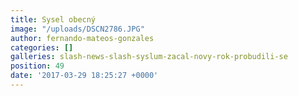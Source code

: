 ```yaml
---
title: Sysel obecný
image: "/uploads/DSCN2786.JPG"
author: fernando-mateos-gonzales
categories: []
galleries: slash-news-slash-syslum-zacal-novy-rok-probudili-se
position: 49
date: '2017-03-29 18:25:27 +0000'
---
```

